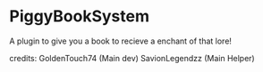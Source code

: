 # PiggyBookSystem
A plugin to give you a book to recieve a enchant of that lore!




credits:
GoldenTouch74 (Main dev)
SavionLegendzz (Main Helper)
